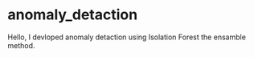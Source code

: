 # anomaly_detaction
Hello,  I devloped anomaly detaction using Isolation Forest the ensamble method.
